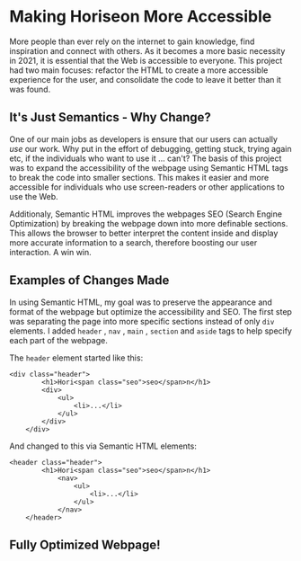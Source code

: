 # Making Horiseon More Accessible 

More people than ever rely on the internet to gain knowledge, find inspiration and connect with others. As it becomes a more basic necessity in 2021, it is essential that the Web is accessible to everyone. This project had two main focuses: refactor the HTML to create a more accessible experience for the user, and consolidate the code to leave it better than it was found. 


## It's Just Semantics - Why Change?

One of our main jobs as developers is ensure that our users can actually *use* our work. Why put in the effort of debugging, getting stuck, trying again etc, if the individuals who want to use it ... can't? The basis of this project was to expand the accessibility of the webpage using Semantic HTML tags to break the code into smaller sections. This makes it easier and more accessible for individuals who use screen-readers or other applications to use the Web. 

Additionaly, Semantic HTML improves the webpages SEO (Search Engine Optimization) by breaking the webpage down into more definable sections. This allows the browser to better interpret the content inside and display more accurate information to a search, therefore boosting our user interaction. A win win. 

## Examples of Changes Made

In using Semantic HTML, my goal was to preserve the appearance and format of the webpage but optimize the accessibility and SEO. The first step was separating the page into more specific sections instead of only `div` elements. I added `header` , `nav` , `main` , `section` and `aside` tags to help specify each part of the webpage. 

The `header` element started like this: 

```
<div class="header">
        <h1>Hori<span class="seo">seo</span>n</h1>
        <div>
            <ul>
                <li>...</li>
            </ul>
        </div>
    </div>

```

And changed to this via Semantic HTML elements:

```
<header class="header"> 
        <h1>Hori<span class="seo">seo</span>n</h1>
            <nav> 
                <ul>
                    <li>...</li>
                </ul>
            </nav>
    </header> 

```

## Fully Optimized Webpage!